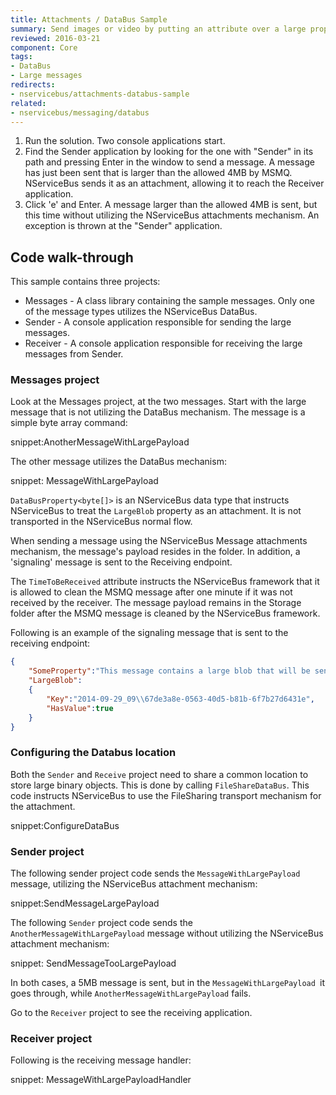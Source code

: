 ```yaml
---
title: Attachments / DataBus Sample
summary: Send images or video by putting an attribute over a large property. NServiceBus takes care of the rest
reviewed: 2016-03-21
component: Core
tags:
- DataBus
- Large messages
redirects:
- nservicebus/attachments-databus-sample
related:
- nservicebus/messaging/databus
---
```


 1. Run the solution. Two console applications start.
 1. Find the Sender application by looking for the one with "Sender" in its path and pressing Enter in the window to send a message. A message has just been sent that is larger than the allowed 4MB by MSMQ. NServiceBus sends it as an attachment, allowing it to reach the Receiver application.
 1. Click 'e' and Enter. A message larger than the allowed 4MB is sent, but this time without utilizing the NServiceBus attachments mechanism. An exception is thrown at the "Sender" application.


## Code walk-through

This sample contains three projects:

 * Messages - A class library containing the sample messages. Only one of the message types utilizes the NServiceBus DataBus.
 * Sender - A console application responsible for sending the large messages.
 * Receiver - A console application responsible for receiving the large messages from Sender.


### Messages project

Look at the Messages project, at the two messages. Start with the large message that is not utilizing the DataBus mechanism. The message is a simple byte array command:

snippet:AnotherMessageWithLargePayload

The other message utilizes the DataBus mechanism:

snippet: MessageWithLargePayload

`DataBusProperty<byte[]>` is an NServiceBus data type that instructs NServiceBus to treat the `LargeBlob` property as an attachment. It is not transported in the NServiceBus normal flow.

When sending a message using the NServiceBus Message attachments mechanism, the message's payload resides in the folder. In addition, a
'signaling' message is sent to the Receiving endpoint.

The `TimeToBeReceived` attribute instructs the NServiceBus framework that it is allowed to clean the MSMQ message after one minute if it was not received by the receiver. The message payload remains in the Storage folder after the MSMQ message is cleaned by the NServiceBus framework.

Following is an example of the signaling message that is sent to the receiving endpoint:

```json
{
	"SomeProperty":"This message contains a large blob that will be sent on the data bus",
	"LargeBlob":
	{
		"Key":"2014-09-29_09\\67de3a8e-0563-40d5-b81b-6f7b27d6431e",
		"HasValue":true
	}
}
```


### Configuring the Databus location

Both the `Sender` and `Receive` project need to share a common location to store large binary objects. This is done by calling `FileShareDataBus`. This code instructs NServiceBus to use the FileSharing transport mechanism for the attachment.

snippet:ConfigureDataBus


### Sender project

The following sender project code sends the `MessageWithLargePayload `message, utilizing the NServiceBus attachment mechanism:

snippet:SendMessageLargePayload

The following `Sender` project code sends the `AnotherMessageWithLargePayload` message without utilizing the NServiceBus attachment mechanism:

snippet: SendMessageTooLargePayload

In both cases, a 5MB message is sent, but in the `MessageWithLargePayload `it goes through, while `AnotherMessageWithLargePayload` fails.

Go to the `Receiver` project to see the receiving application.


### Receiver project

Following is the receiving message handler:

snippet: MessageWithLargePayloadHandler